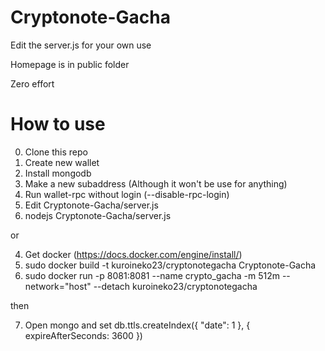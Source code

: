 # Cryptonote-Gacha
 
Edit the server.js for your own use

Homepage is in public folder

Zero effort


# How to use

0. Clone this repo
1. Create new wallet
2. Install mongodb
3. Make a new subaddress (Although it won't be use for anything)
4. Run wallet-rpc without login (--disable-rpc-login)
5. Edit Cryptonote-Gacha/server.js
6. nodejs Cryptonote-Gacha/server.js

or

4. Get docker (https://docs.docker.com/engine/install/)
5. sudo docker build -t kuroineko23/cryptonotegacha Cryptonote-Gacha
6. sudo docker run -p 8081:8081 --name crypto_gacha -m 512m --network="host" --detach kuroineko23/cryptonotegacha

then

7. Open mongo and set db.ttls.createIndex({ "date": 1 }, { expireAfterSeconds: 3600 })

